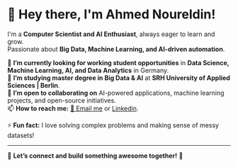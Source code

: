 # 👋 Hey there, I'm Ahmed Noureldin!  

I'm a **Computer Scientist and AI Enthusiast**, always eager to learn and grow.  
Passionate about **Big Data, Machine Learning, and AI-driven automation**.  

🔭 **I’m currently looking for working student opportunities** in **Data Science, Machine Learning, AI, and Data Analytics** in Germany.  
🌱 **I’m studying master degree in Big Data & AI** at **SRH University of Applied Sciences | Berlin**.  
👯 **I’m open to collaborating on** AI-powered applications, machine learning projects, and open-source initiatives.  
📫 **How to reach me:** [📧 Email me](mailto:anbn30@gmail.com) or [Linkedin](https://www.linkedin.com/in/anbn30).  

⚡ **Fun fact:** I love solving complex problems and making sense of messy datasets!  

---

🚀 **Let’s connect and build something awesome together!** 🚀  
